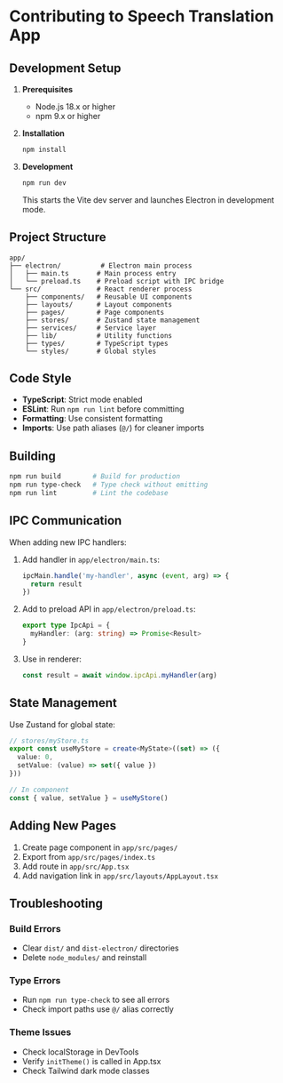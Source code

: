 # Contributing to Speech Translation App

## Development Setup

1. **Prerequisites**
   - Node.js 18.x or higher
   - npm 9.x or higher

2. **Installation**
   ```bash
   npm install
   ```

3. **Development**
   ```bash
   npm run dev
   ```
   This starts the Vite dev server and launches Electron in development mode.

## Project Structure

```
app/
├── electron/          # Electron main process
│   ├── main.ts       # Main process entry
│   └── preload.ts    # Preload script with IPC bridge
└── src/              # React renderer process
    ├── components/   # Reusable UI components
    ├── layouts/      # Layout components
    ├── pages/        # Page components
    ├── stores/       # Zustand state management
    ├── services/     # Service layer
    ├── lib/          # Utility functions
    ├── types/        # TypeScript types
    └── styles/       # Global styles
```

## Code Style

- **TypeScript**: Strict mode enabled
- **ESLint**: Run `npm run lint` before committing
- **Formatting**: Use consistent formatting
- **Imports**: Use path aliases (`@/`) for cleaner imports

## Building

```bash
npm run build        # Build for production
npm run type-check   # Type check without emitting
npm run lint         # Lint the codebase
```

## IPC Communication

When adding new IPC handlers:

1. Add handler in `app/electron/main.ts`:
   ```typescript
   ipcMain.handle('my-handler', async (event, arg) => {
     return result
   })
   ```

2. Add to preload API in `app/electron/preload.ts`:
   ```typescript
   export type IpcApi = {
     myHandler: (arg: string) => Promise<Result>
   }
   ```

3. Use in renderer:
   ```typescript
   const result = await window.ipcApi.myHandler(arg)
   ```

## State Management

Use Zustand for global state:

```typescript
// stores/myStore.ts
export const useMyStore = create<MyState>((set) => ({
  value: 0,
  setValue: (value) => set({ value })
}))

// In component
const { value, setValue } = useMyStore()
```

## Adding New Pages

1. Create page component in `app/src/pages/`
2. Export from `app/src/pages/index.ts`
3. Add route in `app/src/App.tsx`
4. Add navigation link in `app/src/layouts/AppLayout.tsx`

## Troubleshooting

### Build Errors
- Clear `dist/` and `dist-electron/` directories
- Delete `node_modules/` and reinstall

### Type Errors
- Run `npm run type-check` to see all errors
- Check import paths use `@/` alias correctly

### Theme Issues
- Check localStorage in DevTools
- Verify `initTheme()` is called in App.tsx
- Check Tailwind dark mode classes

